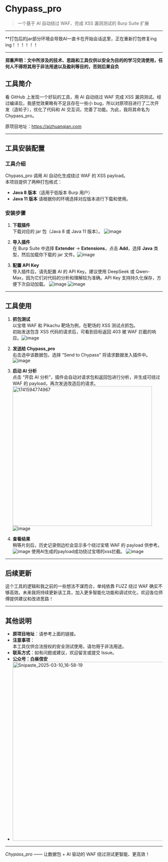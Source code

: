 # Chypass_pro

> 一个基于 AI 自动绕过 WAF、完成 XSS 漏洞测试的 Burp Suite 扩展

---
**打包后的jar部分环境会导致AI一直卡在开始会话这里，正在重新打包修复ing ing！！！！！！

---
**郑重声明：文中所涉及的技术、思路和工具仅供以安全为目的的学习交流使用，任何人不得将其用于非法用途以及盈利等目的，否则后果自负**
## 工具简介

看 GitHub 上发现一个好玩的工具，用 AI 自动绕过 WAF 完成 XSS 漏洞测试。经过编译后，我感觉效果略有不足且存在一些小 bug，所以对原项目进行了二次开发（造轮子），优化了代码和 AI 交互词，完善了功能。为此，我将其命名为Chypass_pro。

原项目地址：https://aizhuanqian.com

---

## 工具安装配置

### 工具介绍

Chypass_pro 调用 AI 自动化生成绕过 WAF 的 XSS payload。  
本项目提供了两种打包格式：  
- **Java 8 版本**（适用于低版本 Burp 用户）  
- **Java 11 版本**
请根据你的环境选择对应版本进行下载和使用。

### 安装步骤

1. **下载插件**  
   下载对应的 jar 包（Java 8 或 Java 11 版本）。
![image](https://github.com/user-attachments/assets/8fe5be9a-a3ec-478a-94db-8eb742cb295b)

2. **导入插件**  
   在 Burp Suite 中选择 **Extender** → **Extensions**，点击 **Add**，选择 **Java** 类型，然后加载你下载的 jar 文件。![image](https://github.com/user-attachments/assets/0635a147-0123-4ac6-8a53-7a33c60a3317)


3. **配置 API Key**  
   导入插件后，请先配置 AI 的 API Key。建议使用 DeepSeek 或 Qwen-Max，因为它们对代码的分析和理解较为准确。API Key 支持持久化保存，方便下次自动加载。
![image](https://github.com/user-attachments/assets/b197ce9d-3d41-40eb-a7f6-9eb98a089d94)
![image](https://github.com/user-attachments/assets/4bdaa40e-59eb-42bf-90fa-53e4e84579e1)

---

## 工具使用

1. **抓包测试**  
   以宝塔 WAF 和 Pikachu 靶场为例，在靶场的 XSS 测试点抓包。  
   初始发送包含 XSS 代码的请求后，可看到目标返回 403 被 WAF 拦截的响应。![image](https://github.com/user-attachments/assets/0c86878b-faf2-41ad-814b-471adeb90480)


2. **发送给 Chypass_pro**  
   右击选中该数据包，选择 “Send to Chypass” 将请求数据发入插件中。
   ![image](https://github.com/user-attachments/assets/a99a0f36-1c3a-4df0-880f-fe135773c8a8)


4. **启动 AI 分析**  
   点击 “开启 AI 分析”，插件会自动对请求包和返回包进行分析，并生成可绕过 WAF 的 payload，再次发送改造后的请求。
   <img width="445" alt="1741594774967" src="https://github.com/user-attachments/assets/7faeb632-30f7-455e-a6ec-d27fdc3570c6" />
   ![image](https://github.com/user-attachments/assets/04971004-0676-4c1e-9315-e1fdbb4e00c6)

6. **查看结果**  
   稍等片刻后，历史记录侧边栏会显示多个绕过宝塔 WAF 的 payload 供参考。
   ![image](https://github.com/user-attachments/assets/610de6ee-82c9-4e5f-8354-881b40b89575)
   使用AI生成的payload成功绕过宝塔的xss拦截。
   ![image](https://github.com/user-attachments/assets/4fd8bcf3-21a5-4557-a536-afc4822868aa)
---

## 后续更新

这个工具的逻辑和我之前的一些想法不谋而合，单纯依靠 FUZZ 绕过 WAF 确实不够高效。未来我将持续更新该工具，加入更多智能化功能和调试优化，欢迎各位师傅提供建议和改进思路！

---

## 其他说明

- **原项目地址**：请参考上面的链接。  
- **注意事项**：  
  本工具仅供合法授权的安全测试使用，请勿用于非法用途。  
- **联系方式**：如有问题或建议，欢迎留言或提交 Issue。
- **公众号：白昼信安**
- 
  <img width="571" alt="Snipaste_2025-03-10_16-58-19" src="https://github.com/user-attachments/assets/d759b842-77e3-4e17-af35-711b90368133" />



---

_Chypass_pro_ —— 让数据包 + AI 驱动的 WAF 绕过测试更智能、更高效！
